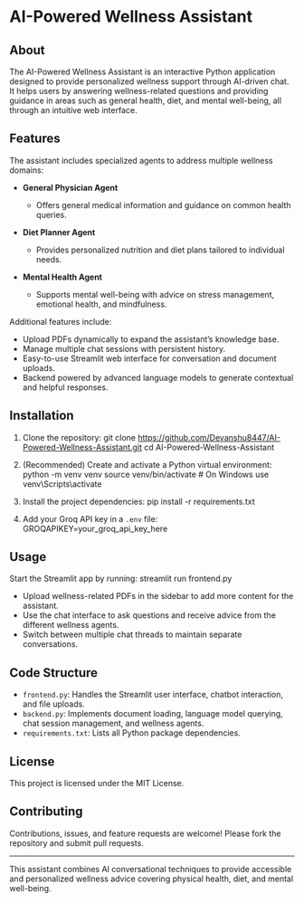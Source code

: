 # AI-Powered Wellness Assistant

## About
The AI-Powered Wellness Assistant is an interactive Python application designed to provide personalized wellness support through AI-driven chat. It helps users by answering wellness-related questions and providing guidance in areas such as general health, diet, and mental well-being, all through an intuitive web interface.

## Features
The assistant includes specialized agents to address multiple wellness domains:

- **General Physician Agent**
  - Offers general medical information and guidance on common health queries.
  
- **Diet Planner Agent**
  - Provides personalized nutrition and diet plans tailored to individual needs.
  
- **Mental Health Agent**
  - Supports mental well-being with advice on stress management, emotional health, and mindfulness.

Additional features include:
- Upload PDFs dynamically to expand the assistant’s knowledge base.
- Manage multiple chat sessions with persistent history.
- Easy-to-use Streamlit web interface for conversation and document uploads.
- Backend powered by advanced language models to generate contextual and helpful responses.

## Installation
1. Clone the repository:
git clone https://github.com/Devanshu8447/AI-Powered-Wellness-Assistant.git
cd AI-Powered-Wellness-Assistant

2. (Recommended) Create and activate a Python virtual environment:
python -m venv venv
source venv/bin/activate # On Windows use venv\Scripts\activate

3. Install the project dependencies:
pip install -r requirements.txt

4. Add your Groq API key in a `.env` file:
GROQAPIKEY=your_groq_api_key_here

## Usage
Start the Streamlit app by running:
streamlit run frontend.py

- Upload wellness-related PDFs in the sidebar to add more content for the assistant.
- Use the chat interface to ask questions and receive advice from the different wellness agents.
- Switch between multiple chat threads to maintain separate conversations.

## Code Structure
- `frontend.py`: Handles the Streamlit user interface, chatbot interaction, and file uploads.
- `backend.py`: Implements document loading, language model querying, chat session management, and wellness agents.
- `requirements.txt`: Lists all Python package dependencies.

## License
This project is licensed under the MIT License.

## Contributing
Contributions, issues, and feature requests are welcome! Please fork the repository and submit pull requests.

---

This assistant combines AI conversational techniques to provide accessible and personalized wellness advice covering physical health, diet, and mental well-being.
